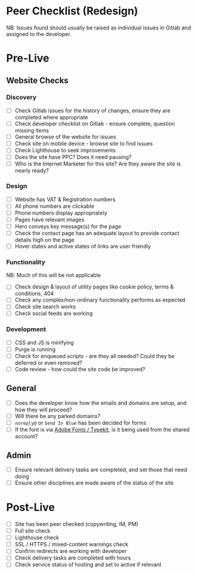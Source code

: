 # Peer Checklist (Redesign)

NB: Issues found should usually be raised as individual issues in Gitlab and assigned to the developer.

# Pre-Live

## Website Checks

### Discovery

- [ ] Check Gitlab issues for the history of changes, ensure they are completed where appropriate
- [ ] Check developer checklist on Gitlab - ensure complete, question missing items
- [ ] General browse of the website for issues
- [ ] Check site on mobile device - browse site to find issues
- [ ] Check Lighthouse to seek improvements
- [ ] Does the site have PPC? Does it need pausing?
- [ ] Who is the Internet Marketer for this site? Are they aware the site is nearly ready?

### Design

- [ ] Website has VAT & Registration numbers
- [ ] All phone numbers are clickable
- [ ] Phone numbers display appropriately
- [ ] Pages have relevant images
- [ ] Hero conveys key message(s) for the page
- [ ] Check the contact page has an adequate layout to provide contact details high on the page
- [ ] Hover states and active states of links are user friendly

### Functionality

NB: Much of this will be not applicable

- [ ] Check design & layout of utility pages like cookie policy, terms & conditions, 404
- [ ] Check any complex/non-ordinary functionality performs as expected
- [ ] Check site search works
- [ ] Check social feeds are working

### Development

- [ ] CSS and JS is minifying
- [ ] Purge is running
- [ ] Check for enqueued scripts - are they all needed? Could they be deferred or even removed?
- [ ] Code review - how could the site code be improved?

## General

- [ ] Does the developer know how the emails and domains are setup, and how they will proceed?
- [ ] Will there be any parked domains?
- [ ] `noreply@` or `Send In Blue` has been decided for forms
- [ ] If the font is via [Adobe Fonts / Typekit](https://adtrak.lightning.force.com/lightning/r/Password__c/a0J0Y000001TSc5UAG/view), is it being used from the shared account?

## Admin

- [ ] Ensure relevant delivery tasks are completed, and set those that need doing
- [ ] Ensure other disciplines are made aware of the status of the site

# Post-Live

- [ ] Site has been peer checked (copywriting, IM, PM)
- [ ] Full site check
- [ ] Lighthouse check
- [ ] SSL / HTTPS / mixed-content warnings check
- [ ] Confirm redirects are working with developer
- [ ] Check delivery tasks are completed with hours
- [ ] Check service status of hosting and set to active if relevant
